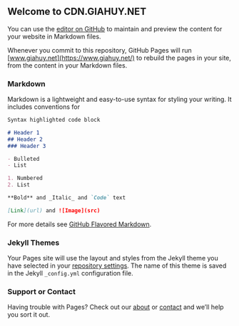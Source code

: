 ## Welcome to CDN.GIAHUY.NET

You can use the [editor on GitHub](https://github.com/nthuygia/GiaHuy/edit/gh-pages/index.md) to maintain and preview the content for your website in Markdown files.

Whenever you commit to this repository, GitHub Pages will run [www.giahuy.net](https://www.giahuy.net/) to rebuild the pages in your site, from the content in your Markdown files.

### Markdown

Markdown is a lightweight and easy-to-use syntax for styling your writing. It includes conventions for

```markdown
Syntax highlighted code block

# Header 1
## Header 2
### Header 3

- Bulleted
- List

1. Numbered
2. List

**Bold** and _Italic_ and `Code` text

[Link](url) and ![Image](src)
```

For more details see [GitHub Flavored Markdown](https://guides.github.com/features/mastering-markdown/).

### Jekyll Themes

Your Pages site will use the layout and styles from the Jekyll theme you have selected in your [repository settings](https://github.com/nthuygia/GiaHuy/settings/pages). The name of this theme is saved in the Jekyll `_config.yml` configuration file.

### Support or Contact

Having trouble with Pages? Check out our [about](https://www.giahuy.net/about) or [contact](https://www.giahuy.net/contact) and we’ll help you sort it out.
